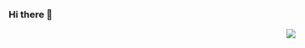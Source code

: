### Hi there 👋

<img align="right" src="https://github-readme-stats.vercel.app/api?username=Soulghost&show_icons=true&icon_color=0366d6&text_color=24292e&bg_color=ffffff&hide_title=true" />

<!--
**ijinfeng/ijinfeng** is a ✨ _special_ ✨ repository because its `README.md` (this file) appears on your GitHub profile.

Here are some ideas to get you started:

- 🔭 I’m currently working on ...
- 🌱 I’m currently learning ...
- 👯 I’m looking to collaborate on ...
- 🤔 I’m looking for help with ...
- 💬 Ask me about ...
- 📫 How to reach me: ...
- 😄 Pronouns: ...
- ⚡ Fun fact: ...
-->
